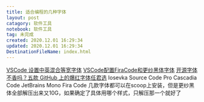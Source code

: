 ```yaml
---
title: 适合编程的几种字体
layout: post
catagory: 软件工具
notebook: 软件工具
tag: 未完成
created: 2020.12.01 16:29:34
updated: 2020.12.01 16:29:34
DestinationFileName: index.html
---
```



[^_^]:
  [VSCode 设置中英混合等宽字体](1)
  [VSCode配置FiraCode和更纱黑体字体](2)
  [开源字体不香吗？五款 GitHub 上的爆红字体任君选](3)
  Iosevka
  Source Code Pro
  Cascadia Code
  JetBrains Mono
  Fira Code
  几款字体都可以在scoop上安装，但是更纱黑体全部解压出来又10G，如果确定了具体用哪个样式，只解压那一个就好了

[1]: https://www.jianshu.com/p/46fdb5d275a6
[2]: https://www.cnblogs.com/shenyuelan/p/11963867.html
[3]: https://www.cnblogs.com/xueweihan/p/12455960.html
[4]: https://github.com/be5invis/Sarasa-Gothic
